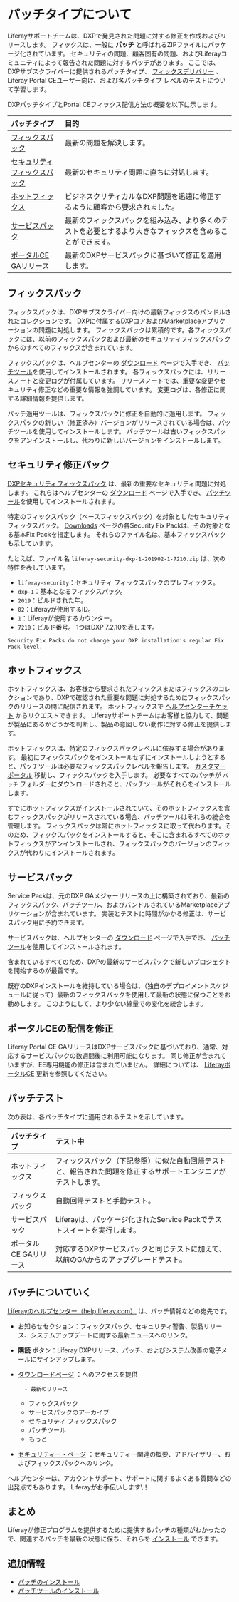 # パッチタイプについて

Liferayサポートチームは、DXPで発見された問題に対する修正を作成およびリリースします。 フィックスは、一般に **パッチ** と呼ばれるZIPファイルにパッケージ化されています。 セキュリティの問題、顧客固有の問題、およびLiferayコミュニティによって報告された問題に対するパッチがあります。 ここでは、DXPサブスクライバーに提供されるパッチタイプ、 [フィックスデリバリー](#ce-ga-releases) 、Liferay Portal CEユーザー向け、および各パッチタイプ</a>
レベルのテストについて学習します。</p> 

DXPパッチタイプとPortal CEフィックス配信方法の概要を以下に示します。

| パッチタイプ                                       | 目的                                                    |
|:-------------------------------------------- |:----------------------------------------------------- |
| [フィックスパック](#fix-packs)                       | 最新の問題を解決します。                                          |
| [セキュリティフィックスパック](#security-fix-packs)        | 最新のセキュリティ問題に直ちに対処します。                                 |
| [ホットフィックス](#hotfixes)                        | ビジネスクリティカルなDXP問題を迅速に修正するように顧客から要求されました。               |
| [サービスパック](#service-packs)                    | 最新のフィックスパックを組み込み、より多くのテストを必要とするより大きなフィックスを含めることができます。 |
| [ポータルCE GAリリース](#fix-delivery-for-portal-ce) | 最新のDXPサービスパックに基づいて修正を適用します。                           |




<a name="fix-packs" />

## フィックスパック

フィックスパックは、DXPサブスクライバー向けの最新フィックスのバンドルされたコレクションです。 DXPに付属するDXPコアおよびMarketplaceアプリケーションの問題に対処します。 フィックスパックは累積的です。各フィックスパックには、以前のフィックスパックおよび最新のセキュリティフィックスパックからのすべてのフィックスが含まれています。

フィックスパックは、ヘルプセンターの [ダウンロード](https://customer.liferay.com/downloads) ページで入手でき、 [パッチツール](./installing-patches-for-dxp-7-3-and-earlier.md)を使用してインストールされます。 各フィックスパックには、リリースノートと変更ログが付属しています。 リリースノートでは、重要な変更やセキュリティ修正などの重要な情報を強調しています。 変更ログは、各修正に関する詳細情報を提供します。

パッチ適用ツールは、フィックスパックに修正を自動的に適用します。 フィックスパックの新しい（修正済み）バージョンがリリースされている場合は、パッチツールを使用してインストールします。 パッチツールは古いフィックスパックをアンインストールし、代わりに新しいバージョンをインストールします。



<a name="security-fix-packs" />

## セキュリティ修正パック

[DXPセキュリティフィックスパック](https://help.liferay.com/hc/ja/articles/360035038331) は、最新の重要なセキュリティ問題に対処します。 これらはヘルプセンターの [ダウンロード](https://customer.liferay.com/downloads) ページで入手でき、 [パッチツール](./installing-patches-for-dxp-7-3-and-earlier.md)を使用してインストールされます。

特定のフィックスパック（ベースフィックスパック）を対象としたセキュリティフィックスパック。 [Downloads](https://customer.liferay.com/downloads) ページの各Security Fix Packは、その対象となる基本Fix Packを指定します。 それらのファイル名は、基本フィックスパックも示しています。

たとえば、ファイル名 `liferay-security-dxp-1-201902-1-7210.zip` は、次の特性を表しています。

  - `liferay-security`：セキュリティ フィックスパックのプレフィックス。
  - `dxp-1`：基本となるフィックスパック。
  - `2019`：ビルドされた年。
  - `02`：Liferayが使用するID。
  - `1`：Liferayが使用するカウンター。
  - `7210`：ビルド番号。 1つはDXP 7.2.10を表します。

<!-- end list -->

```{note}
Security Fix Packs do not change your DXP installation's regular Fix Pack level.
```




<a name="hotfixes" />

## ホットフィックス

ホットフィックスは、お客様から要求されたフィックスまたはフィックスのコレクションであり、DXPで確認された重要な問題に対処するためにフィックスパックのリリースの間に配信されます。 ホットフィックスで [ヘルプセンターチケット](https://help.liferay.com/hc) からリクエストできます。 Liferayサポートチームはお客様と協力して、問題が製品にあるかどうかを判断し、製品の意図しない動作に対する修正を提供します。

ホットフィックスは、特定のフィックスパックレベルに依存する場合があります。 最初にフィックスパックをインストールせずにインストールしようとすると、パッチツールは必要なフィックスパックレベルを報告します。 [カスタマーポータル](https://customer.liferay.com/downloads) 移動し、フィックスパックを入手します。 必要なすべてのパッチが `パッチ` フォルダーにダウンロードされると、パッチツールがそれらをインストールします。

すでにホットフィックスがインストールされていて、そのホットフィックスを含むフィックスパックがリリースされている場合、パッチツールはそれらの統合を管理します。 フィックスパックは常にホットフィックスに取って代わります。そのため、フィックスパックをインストールすると、そこに含まれるすべてのホットフィックスがアンインストールされ、フィックスパックのバージョンのフィックスが代わりにインストールされます。



<a name="service-packs" />

## サービスパック

Service Packは、元のDXP GAメジャーリリースの上に構築されており、最新のフィックスパック、パッチツール、およびバンドルされているMarketplaceアプリケーションが含まれています。 実装とテストに時間がかかる修正は、サービスパック用に予約できます。

サービスパックは、ヘルプセンターの [ダウンロード](https://customer.liferay.com/downloads) ページで入手でき、 [パッチツール](./installing-patches-for-dxp-7-3-and-earlier.md)を使用してインストールされます。

含まれているすべてのため、DXPの最新のサービスパックで新しいプロジェクトを開始するのが最善です。

既存のDXPインストールを維持している場合は、（独自のデプロイメントスケジュールに従って）最新のフィックスパックを使用して最新の状態に保つことをお勧めします。 このようにして、より少ない線量での変化を統合します。



<a name="rolling-releases" />

## ポータルCEの配信を修正

Liferay Portal CE GAリリースはDXPサービスパックに基づいており、通常、対応するサービスパックの数週間後に利用可能になります。 同じ修正が含まれていますが、EE専用機能の修正は含まれていません。 詳細については、 [LiferayポータルCE](../../upgrading-liferay/upgrade-basics/upgrading-via-docker.md) 更新を参照してください。



<a name="patch-testing" />

## パッチテスト

次の表は、各パッチタイプに適用されるテストを示しています。

| パッチタイプ        | テスト中                                                    |
|:------------- |:------------------------------------------------------- |
| ホットフィックス      | フィックスパック（下記参照）に似た自動回帰テストと、報告された問題を修正するサポートエンジニアがテストします。 |
| フィックスパック      | 自動回帰テストと手動テスト。                                          |
| サービスパック       | Liferayは、パッケージ化されたService Packでテストスイートを実行します。           |
| ポータルCE GAリリース | 対応するDXPサービスパックと同じテストに加えて、以前のGAからのアップグレードテスト。            |




<a name="keeping-up-with-patches" />

## パッチについていく

[Liferayのヘルプセンター（help.liferay.com）](https://help.liferay.com/hc) は、パッチ情報などの宛先です。

  - お知らせセクション：フィックスパック、セキュリティ警告、製品リリース、システムアップデートに関する最新ニュースへのリンク。

  - **購読** ボタン：Liferay DXPリリース、パッチ、およびシステム改善の電子メールにサインアップします。

  - [ダウンロードページ](https://customer.liferay.com/downloads) ：へのアクセスを提供
    
          - 最新のリリース
      - フィックスパック
      - サービスパックのアーカイブ
      - セキュリティ フィックスパック
      - パッチツール
      - もっと
  - [セキュリティー・ページ](https://help.liferay.com/hc/ja/categories/360000892792-Security) ：セキュリティー関連の概要、アドバイザリー、およびフィックスパックへのリンク。

ヘルプセンターは、アカウントサポート、サポートに関するよくある質問などの出発点でもあります。 Liferayがお手伝いします\！



<a name="conclusion" />

## まとめ

Liferayが修正プログラムを提供するために提供するパッチの種類がわかったので、関連するパッチを最新の状態に保ち、それらを [インストール](./installing-patches-for-dxp-7-3-and-earlier.md) できます。



<a name="additional-information" />

## 追加情報

  - [パッチのインストール](./installing-patches-for-dxp-7-3-and-earlier.md)
  - [パッチツールのインストール](../reference/installing-the-patching-tool.md)
